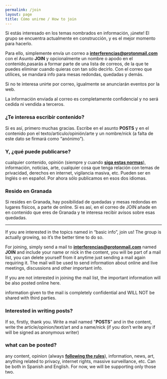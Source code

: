 ```yaml
---
permalink: /join
layout: page
title: Cómo unirme / How to join
---
```


Si estás interesado en los temas nombrados en información, ¡únete! El grupo se encuentra actualmente en construcción, y es el mejor momento para hacerlo.

Para ello, simplemente envía un correo a **interferencias@protonmail.com** con el Asunto **JOIN** y opcionalmente un nombre o apodo en el contenido,pasarás a formar parte de una lista de correos, de la que te puedes eliminar cuando quieras con tan sólo decirlo. Con el correo que utilices, se mandará info para mesas redondas, quedadas y demás.

Si no te interesa unirte por correo, igualmente se anunciarán eventos por la web.

La información enviada al correo es completamente confidencial y no será cedida ni vendida a terceros.

### ¿Te interesa escribir contenido?

Si es así, primero muchas gracias. Escribe en el asunto **POSTS** y en el contenido pon el texto/artículo/opinión/arte y un nombre/nick (a falta de este dato se firmará como “anónimo”).

### Y, ¿qué puede publicarse?

cualquier contenido, opinión (siempre y cuando [**siga estas normas**](/rules)), información, noticias, arte, cualquier cosa que tenga relación con temas de privacidad, derechos en internet, vigilancia masiva, etc. Pueden ser en Inglés o en español. Por ahora sólo publicamos en esos dos idiomas.

### Resido en Granada

Si resides en Granada, hay posibilidad de quedadas y mesas redondas en lugares físicos, a parte de online. Si es así, en el correo de JOIN añade en en contenido que eres de Granada y te interesa recibir avisos sobre esas quedadas.

---

If you are interested in the topics named in “basic info”, join us! The group is actually growing, so it’s the better time to do so.

For joining, simply send a mail to **interferencias@protonmail.com** named **JOIN** and include your name or nick in the content, you will be part of a mail list, you can delete yourself from it anytime just sending a mail again requiring it. The mail will be used to send information about online and live meetings, discussions and other important info.

If you are not interested in joining the mail list, the important information will be also posted online here.

information given to the mail is completely confidential and WILL NOT be shared with third parties.

### Interested in writing posts?

If so, firstly, thank you. Write a mail named "**POSTS**" and in the content, write the article/opinion/text/art and a name/nick (if you don’t write any if will be signed as anonymous writer)

### what can be posted?

any content, opinion (always [**following the rules**](/rules)), information, news, art, anything related to privacy, internet rights, massive surveillance, etc. Can be both in Spanish and English.  For now, we will be supporting only those two.
